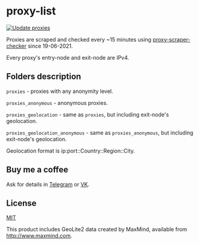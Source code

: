 # proxy-list

[![Update proxies](https://github.com/monosans/proxy-list/actions/workflows/action.yml/badge.svg)](https://github.com/monosans/proxy-list/actions/workflows/action.yml)

Proxies are scraped and checked every ~15 minutes using [proxy-scraper-checker](https://github.com/monosans/proxy-scraper-checker) since 19-06-2021.

Every proxy's entry-node and exit-node are IPv4.

## Folders description

`proxies` - proxies with any anonymity level.

`proxies_anonymous` - anonymous proxies.

`proxies_geolocation` - same as `proxies`, but including exit-node's geolocation.

`proxies_geolocation_anonymous` - same as `proxies_anonymous`, but including exit-node's geolocation.

Geolocation format is ip:port::Country::Region::City.

## Buy me a coffee

Ask for details in [Telegram](https://t.me/monosans) or [VK](https://vk.com/id607137534).

## License

[MIT](LICENSE)

This product includes GeoLite2 data created by MaxMind, available from http://www.maxmind.com.
